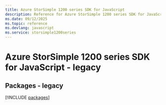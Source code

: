 ```yaml
---
title: Azure StorSimple 1200 series SDK for JavaScript
description: Reference for Azure StorSimple 1200 series SDK for JavaScript
ms.date: 09/12/2025
ms.topic: reference
ms.devlang: javascript
ms.service: storsimple1200series
---
```

# Azure StorSimple 1200 series SDK for JavaScript - legacy
## Packages - legacy
[!INCLUDE [packages](storsimple-1200-series-index.md)]